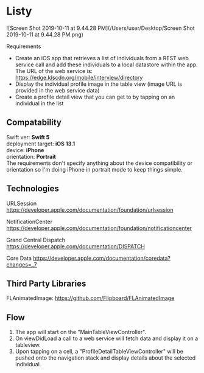 # Listy
![Screen Shot 2019-10-11 at 9.44.28 PM](/Users/user/Desktop/Screen Shot 2019-10-11 at 9.44.28 PM.png)

Requirements

- Create an iOS app that retrieves a list of individuals from a REST web service call and add these individuals to a local datastore within the app. The URL of the web service is: https://edge.ldscdn.org/mobile/interview/directory
- Display the individual profile image in the table view (image URL is provided in the web service data)
- Create a profile detail view that you can get to by tapping on an individual in the list

## Compatability
Swift ver: **Swift 5**  
deployment target: **iOS 13.1**  
device: **iPhone**  
orientation: **Portrait**  
The requirements don't specify anything about the device compatibility or orientation so I'm doing iPhone in portrait mode to keep things simple.

## Technologies

URLSession https://developer.apple.com/documentation/foundation/urlsession

NotificationCenter https://developer.apple.com/documentation/foundation/notificationcenter

Grand Central Dispatch https://developer.apple.com/documentation/DISPATCH

Core Data https://developer.apple.com/documentation/coredata?changes=_7

## Third Party Libraries

FLAnimatedImage: https://github.com/Flipboard/FLAnimatedImage

## Flow

1. The app will start on the "MainTableViewController".
2. On viewDidLoad a call to a web service will fetch data and display it on a tableview.
3. Upon tapping on a cell, a "ProfileDetailTableViewController" will be pushed onto the navigation stack and display details about the selected individual.


